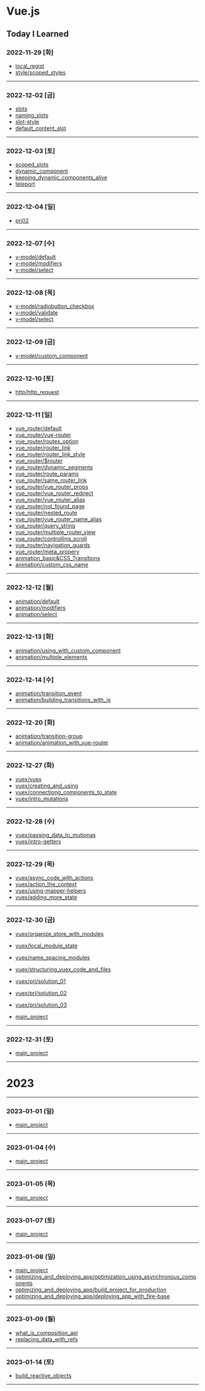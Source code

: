 # Vue.js

## Today I Learned

### 2022-11-29 [화]
- [local_regist](https://github.com/Jungsangjin0/til/blob/master/vue/component/02.local_regist.md)
- [style/scoped_styles](https://github.com/xxx-sj/Today_I_Learned/blob/master/vue/style/scoped_styles.md)
***
### 2022-12-02 [금]
- [slots](https://github.com/Jungsangjin0/Today_I_Learned/blob/master/vue/slots/slots.md)
- [naming_slots](https://github.com/Jungsangjin0/Today_I_Learned/blob/master/vue/slots/naming_slots.md)
- [slot-style](https://github.com/Jungsangjin0/Today_I_Learned/tree/master/vue/slots/slot_style.md)
- [default_content_slot](https://github.com/Jungsangjin0/Today_I_Learned/blob/master/vue/slots/default_content_slot.md)
***
### 2022-12-03 [토]
- [scoped_slots](https://github.com/Jungsangjin0/Today_I_Learned/blob/master/vue/slots/scoped_slots.md)
- [dynamic_component](https://github.com/xxx-sj/Today_I_Learned/blob/master/vue/component/dynamic_components.md)
- [keeping_dynamic_components_alive](https://github.com/xxx-sj/Today_I_Learned/blob/master/vue/dynamic_components/keeping_dynamic_components_alive.md)
- [teleport](https://github.com/xxx-sj/Today_I_Learned/blob/master/vue/teleport/teleport.md)
* * *
### 2022-12-04 [일]
- [prj02](https://github.com/xxx-sj/Today_I_Learned/tree/master/vue/prj2/resource_app)
* * *
### 2022-12-07 [수]
- [v-model/default](https://github.com/xxx-sj/Today_I_Learned/blob/master/vue/v-model/default.md)
- [v-model/modifiers](https://github.com/xxx-sj/Today_I_Learned/blob/master/vue/v-model/modifiers.md)
- [v-model/select](https://github.com/xxx-sj/Today_I_Learned/blob/master/vue/v-model/select.md)
* * *
### 2022-12-08 [목]
- [v-model/radiobutton_checkbox](https://github.com/xxx-sj/Today_I_Learned/blob/master/vue/v-model/radiobutton_checkbox.md)
- [v-model/validate](https://github.com/xxx-sj/Today_I_Learned/blob/master/vue/v-model/validate.md)
- [v-model/select](https://github.com/xxx-sj/Today_I_Learned/blob/master/vue/v-model/select.md)
* * *
### 2022-12-09 [금]
- [v-model/custom_component](https://github.com/xxx-sj/Today_I_Learned/blob/master/vue/v-model/custom_component.md)
* * *
### 2022-12-10 [토]
- [http/http_request](https://github.com/xxx-sj/Today_I_Learned/tree/master/vue/http)
* * *
### 2022-12-11 [일]
- [vue_router/default](https://github.com/xxx-sj/Today_I_Learned/blob/master/vue/vue_router/default.md)
- [vue_router/vue-router](https://github.com/xxx-sj/Today_I_Learned/blob/master/vue/vue_router/vue-router.md)
- [vue_router/routes_option](https://github.com/xxx-sj/Today_I_Learned/blob/master/vue/vue_router/routes_option.md)
- [vue_router/router_link](https://github.com/xxx-sj/Today_I_Learned/blob/master/vue/vue_router/router_link.md)
- [vue_router/router_link_style](https://github.com/xxx-sj/Today_I_Learned/blob/master/vue/vue_router/router_link_style.md)
- [vue_router/$router](https://github.com/xxx-sj/Today_I_Learned/blob/master/vue/vue_router/%24router.md)
- [vue_router/dynamic_segments](https://github.com/xxx-sj/Today_I_Learned/blob/master/vue/vue_router/dynamic_segments.md)
- [vue_router/route_params](https://github.com/xxx-sj/Today_I_Learned/blob/master/vue/vue_router/route_params.md)
- [vue_router/same_router_link](https://github.com/xxx-sj/Today_I_Learned/blob/master/vue/vue_router/same_router_link.md)
- [vue_router/vue_router_props](https://github.com/xxx-sj/Today_I_Learned/blob/master/vue/vue_router/vue_router_props.md)
- [vue_router/vue_router_redirect](https://github.com/xxx-sj/Today_I_Learned/blob/master/vue/vue_router/vue_router_redirect.md)
- [vue_router/vue_router_alias](https://github.com/xxx-sj/Today_I_Learned/blob/master/vue/vue_router/vue_router_alias.md)
- [vue_router/not_found_page](https://github.com/xxx-sj/Today_I_Learned/blob/master/vue/vue_router/not_found_page.md)
- [vue_router/nested_route](https://github.com/xxx-sj/Today_I_Learned/blob/master/vue/vue_router/nested_route.md)
- [vue_router/vue_router_name_alias](https://github.com/xxx-sj/Today_I_Learned/blob/master/vue/vue_router/vue_router_name_alias.md)
- [vue_router/query_string](https://github.com/xxx-sj/Today_I_Learned/blob/master/vue/vue_router/query_string.md)
- [vue_router/multiple_router_view](https://github.com/xxx-sj/Today_I_Learned/blob/master/vue/vue_router/multiple_router_view.md)
- [vue_router/controlling_scroll](https://github.com/xxx-sj/Today_I_Learned/blob/master/vue/vue_router/controlling_scroll.md)
- [vue_router/navigation_guards](https://github.com/xxx-sj/Today_I_Learned/blob/master/vue/vue_router/navigation_guards.md)
- [vue_router/meta_propery](https://github.com/xxx-sj/Today_I_Learned/blob/master/vue/vue_router/meta_propery.md)
- [animation_basic&CSS_Transitions](https://github.com/xxx-sj/Today_I_Learned/blob/master/vue/animation%26transitions/animation_basic%26CSS_Transitions.md)
- [animation/custom_css_name](https://github.com/xxx-sj/Today_I_Learned/blob/master/vue/animation%26transitions/custom_css_name.md)
* * *
### 2022-12-12 [월]
- [animation/default](https://github.com/xxx-sj/Today_I_Learned/blob/master/vue/v-model/default.md)
- [animation/modifiers](https://github.com/xxx-sj/Today_I_Learned/blob/master/vue/v-model/modifiers.md)
- [animation/select](https://github.com/xxx-sj/Today_I_Learned/blob/master/vue/v-model/select.md)
* * *
### 2022-12-13 [화]
- [animation/using_with_custom_component](https://github.com/xxx-sj/Today_I_Learned/blob/master/vue/animation&transitions/using_with_custom_component.md)
- [animation/multiple_elements](https://github.com/xxx-sj/Today_I_Learned/blob/master/vue/animation%26transitions/multiple_elements.md)
* * *
### 2022-12-14 [수]
- [animation/transition_event](https://github.com/xxx-sj/Today_I_Learned/blob/master/vue/animation%26transitions/transition_event.md)
- [animation/building_transitions_with_js](https://github.com/xxx-sj/Today_I_Learned/blob/master/vue/animation%26transitions/building_transitions_with_js.md)
* * *
### 2022-12-20 [화]
- [animation/transition-group](https://github.com/xxx-sj/Today_I_Learned/blob/master/vue/animation&transitions/transition-group.md)
- [animation/animation_with_vue-router](https://github.com/xxx-sj/Today_I_Learned/blob/master/vue/animation%26transitions/animation_with_vue-router.md)
* * *
### 2022-12-27 (화)
- [vuex/vuex](https://github.com/xxx-sj/Today_I_Learned/blob/master/vue/vuex/vuex.md)
- [vuex/creating_and_using](https://github.com/xxx-sj/Today_I_Learned/blob/master/vue/vuex/creating_and_using.md)
- [vuex/connectiong_components_to_state](https://github.com/xxx-sj/Today_I_Learned/blob/master/vue/vuex/connectiong_components_to_state.md)
- [vuex/intro_mutations](https://github.com/xxx-sj/Today_I_Learned/blob/master/vue/vuex/intro_mutations.md)
* * * 
### 2022-12-28 (수)
- [vuex/passing_data_to_mutionas](https://github.com/xxx-sj/Today_I_Learned/blob/master/vue/vuex/passing_data_to_mutionas.md)
- [vuex/intro-getters](https://github.com/xxx-sj/Today_I_Learned/blob/master/vue/vuex/intro-getters.md)
* * *
### 2022-12-29 (목)
- [vuex/async_code_with_actions](https://github.com/xxx-sj/Today_I_Learned/blob/master/vue/vuex/async_code_with_actions.md)
- [vuex/action_the_context](https://github.com/xxx-sj/Today_I_Learned/blob/master/vue/vuex/action_the_context.md)
- [vuex/using-mapper-helpers](https://github.com/xxx-sj/Today_I_Learned/blob/master/vue/vuex/using-mapper-helpers.md)
- [vuex/adding_more_state](https://github.com/xxx-sj/Today_I_Learned/blob/master/vue/vuex/adding_more_state.md)
* * *
### 2022-12-30 (금)
- [vuex/organize_store_with_modules](https://github.com/xxx-sj/Today_I_Learned/blob/master/vue/vuex/organize_store_with_modules.md)
- [vuex/local_module_state](https://github.com/xxx-sj/Today_I_Learned/blob/master/vue/vuex/local_module_state.md)
- [vuex/name_spacing_modules](https://github.com/xxx-sj/Today_I_Learned/blob/master/vue/vuex/name_spacing_modules.md)
- [vuex/structuring_vuex_code_and_files](https://github.com/xxx-sj/Today_I_Learned/blob/master/vue/vuex/structuring_vuex_code_and_files.md)
- [vuex/prj/solution_01](https://github.com/xxx-sj/Today_I_Learned/blob/master/vue/vuex/prj/solution_01.md)
- [vuex/prj/solution_02](https://github.com/xxx-sj/Today_I_Learned/blob/master/vue/vuex/prj/solution_02.md)
- [vuex/prj/solution_03](https://github.com/xxx-sj/Today_I_Learned/blob/master/vue/vuex/prj/solution_03.md)

- [main_project](https://github.com/xxx-sj/Today_I_Learned/blob/master/vue/main_project)
* * * 
### 2022-12-31 (토)
- [main_project](https://github.com/xxx-sj/Today_I_Learned/blob/master/vue/main_project)
* * * 
# 2023
* * * 
### 2023-01-01 (일)
- [main_project](https://github.com/xxx-sj/Today_I_Learned/blob/master/vue/main_project)
* * * 
### 2023-01-04 (수)
- [main_project](https://github.com/xxx-sj/Today_I_Learned/blob/master/vue/main_project)
* * * 
### 2023-01-05 (목)
- [main_project](https://github.com/xxx-sj/Today_I_Learned/blob/master/vue/main_project)
* * *
### 2023-01-07 (토)
- [main_project](https://github.com/xxx-sj/Today_I_Learned/blob/master/vue/main_project)
* * *
### 2023-01-08 (일)
- [main_project](https://github.com/xxx-sj/Today_I_Learned/blob/master/vue/main_project)
- [optimizing_and_deploying_app/optimization_using_asynchronous_components](https://github.com/xxx-sj/Today_I_Learned/blob/master/vue/optimizing_and_deploying_app/optimization_using_asynchronous_components.md)
- [optimizing_and_deploying_app/build_project_for_production](https://github.com/xxx-sj/Today_I_Learned/blob/master/vue/optimizing_and_deploying_app/build_project_for_production.md)
- [optimizing_and_deploying_app/deploying_app_with_fire-base](https://github.com/xxx-sj/Today_I_Learned/blob/master/vue/optimizing_and_deploying_app/deploying_app_with_fire-base.md)
* * *
### 2023-01-09 (월)
- [what_is_composition_api](https://github.com/xxx-sj/Today_I_Learned/blob/master/vue/composition_api/what_is_composition_api.md)
- [replacing_data_with_refs](https://github.com/xxx-sj/Today_I_Learned/blob/master/vue/composition_api/replacing_data_with_refs.md)
* * *
### 2023-01-14 (토)
- [build_reactive_objects](https://github.com/xxx-sj/Today_I_Learned/blob/master/vue/composition_api/build_reactive_objects.md)
* * *
